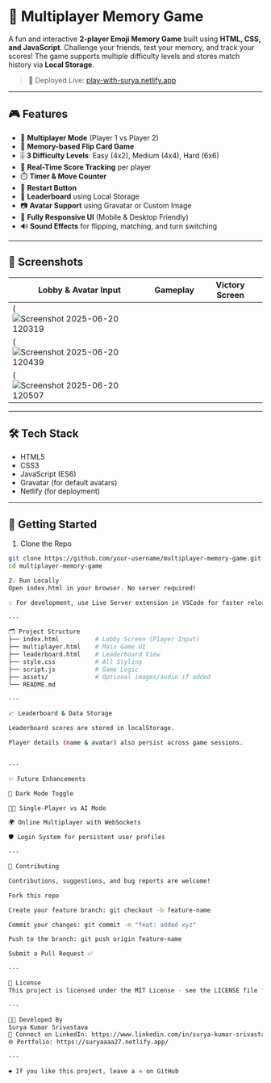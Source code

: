 # 🧠 Multiplayer Memory Game

A fun and interactive **2-player Emoji Memory Game** built using **HTML, CSS, and JavaScript**. Challenge your friends, test your memory, and track your scores! The game supports multiple difficulty levels and stores match history via **Local Storage**.

> 🚀 Deployed Live: [play-with-surya.netlify.app](https://play-with-surya.netlify.app/)

---

## 🎮 Features

- 👥 **Multiplayer Mode** (Player 1 vs Player 2)
- 🧠 **Memory-based Flip Card Game**
- 🎚️ **3 Difficulty Levels**: Easy (4x2), Medium (4x4), Hard (6x6)
- 🎯 **Real-Time Score Tracking** per player
- ⏱️ **Timer & Move Counter**
- 🔄 **Restart Button**
- 🥇 **Leaderboard** using Local Storage
- 📷 **Avatar Support** using Gravatar or Custom Image
- 📱 **Fully Responsive UI** (Mobile & Desktop Friendly)
- 🔊 **Sound Effects** for flipping, matching, and turn switching

---

## 🧩 Screenshots

| Lobby & Avatar Input | Gameplay | Victory Screen |
|----------------------|----------|----------------|
|(![Screenshot 2025-06-20 120319](https://github.com/user-attachments/assets/b4b7c1f7-1dab-4b42-b353-336d2ad3caaf)
|(![Screenshot 2025-06-20 120439](https://github.com/user-attachments/assets/7e7a3921-9cad-4923-a60e-68e702d446d5)
|(![Screenshot 2025-06-20 120507](https://github.com/user-attachments/assets/764d3319-2b88-4c76-a4ae-2f3ea1b9ba42)


---

## 🛠️ Tech Stack

- HTML5
- CSS3
- JavaScript (ES6)
- Gravatar (for default avatars)
- Netlify (for deployment)

---

## 🚀 Getting Started
 1. Clone the Repo
```bash
git clone https://github.com/your-username/multiplayer-memory-game.git
cd multiplayer-memory-game

2. Run Locally
Open index.html in your browser. No server required!

💡 For development, use Live Server extension in VSCode for faster reloads.

---

🗂️ Project Structure
├── index.html          # Lobby Screen (Player Input)
├── multiplayer.html    # Main Game UI
├── leaderboard.html    # Leaderboard View
├── style.css           # All Styling
├── script.js           # Game Logic
├── assets/             # Optional images/audio if added
└── README.md

---

📈 Leaderboard & Data Storage

Leaderboard scores are stored in localStorage.

Player details (name & avatar) also persist across game sessions.


---

✨ Future Enhancements

🎨 Dark Mode Toggle

🧑‍🎓 Single-Player vs AI Mode

🌍 Online Multiplayer with WebSockets

🛡️ Login System for persistent user profiles

---

🙌 Contributing

Contributions, suggestions, and bug reports are welcome!

Fork this repo

Create your feature branch: git checkout -b feature-name

Commit your changes: git commit -m "feat: added xyz"

Push to the branch: git push origin feature-name

Submit a Pull Request ✅

---

📄 License
This project is licensed under the MIT License - see the LICENSE file for details.

---

👨‍💻 Developed By
Surya Kumar Srivastava
📧 Connect on LinkedIn: https://www.linkedin.com/in/surya-kumar-srivastava-4747002b7
🌐 Portfolio: https://suryaaaa27.netlify.app/

---

❤️ If you like this project, leave a ⭐ on GitHub



